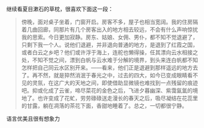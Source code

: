 继续看夏目漱石的草枕，很喜欢下面这一段：
> 傍晚，面对桌子坐着，门窗开启。房客不多，屋子也相当宽阔。我的住房隔着几曲回廊，同那片有几个房客出入的地方相去较远，不会有什么声响惊扰我的思索。今日更加寂静。房东、姑娘、女佣、男仆，都不知不觉退避了，只剩下我一个人。说他们退避，并非退向普通的地方，是退到了红霞之国，或者白云之乡吧？他们或许浮于海上，连舵也懒得操，任其漂向云水相接之处，不知不觉之间，漂到白帆与云水难于分解的境界，到头来连白帆都不知怎样把自己同云水区别开来。——看来，他们正是退避到那样遥远的地方去了。再不然，就是猝然消泯于春光之中，过去的四大，如今已变成眼睛看不见的灵氛，在这广大的天地之间，即使借助显微镜也难找到一点残留的痕迹吧。抑或化成了云雀，啼尽菜花的金色之后，飞进夕暮幽深、紫霭氤氲的境地了。也许变成了花虻，劳劳碌碌送走漫长的春天之后，吸尽凝结在花蕊里的甘露，躺在凋落的茶花下面，香甜地睡着了。总之，一切都很宁静。

语言优美且很有想象力
